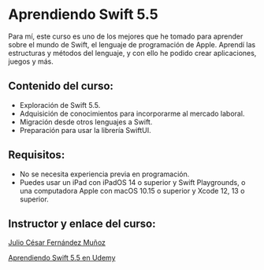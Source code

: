 # Aprendiendo Swift 5.5

Para mí, este curso es uno de los mejores que he tomado para aprender sobre el mundo de Swift, el lenguaje de programación de Apple. Aprendí las estructuras y métodos del lenguaje, y con ello he podido crear aplicaciones, juegos y más.

## Contenido del curso:
- Exploración de Swift 5.5.
- Adquisición de conocimientos para incorporarme al mercado laboral.
- Migración desde otros lenguajes a Swift.
- Preparación para usar la librería SwiftUI.

## Requisitos:
- No se necesita experiencia previa en programación.
- Puedes usar un iPad con iPadOS 14 o superior y Swift Playgrounds, o una computadora Apple con macOS 10.15 o superior y Xcode 12, 13 o superior.

## Instructor y enlace del curso:
[Julio César Fernández Muñoz](https://twitter.com/jcfmunoz)

[Aprendiendo Swift 5.5 en Udemy](https://www.udemy.com/course/comenzando-con-swift/)
